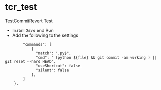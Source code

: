 # tcr_test
TestCommitRevert Test

- Install Save and Run
- Add the following to the settings
```    "saveAndRun": {
        "commands": [
            {
              "match": ".py$",
              "cmd": " (python ${file} && git commit -am working ) || git reset --hard HEAD",
              "useShortcut": false,
              "silent": false
            },
        ]
    },
```

